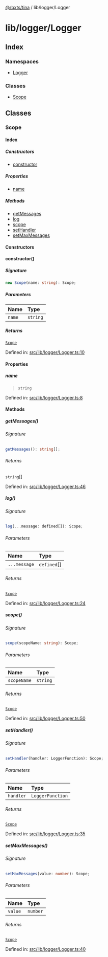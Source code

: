 [@rbxts/tina](modules.md) / lib/logger/Logger

# lib/logger/Logger

## Index

### Namespaces

- [Logger](lib_logger_Logger/Logger.md)

### Classes

- [Scope](lib_logger_Logger.md#scope)

## Classes

### Scope

#### Index

##### Constructors

- [constructor](lib_logger_Logger.md#constructor)

##### Properties

- [name](lib_logger_Logger.md#name)

##### Methods

- [getMessages](lib_logger_Logger.md#getmessages)
- [log](lib_logger_Logger.md#log)
- [scope](lib_logger_Logger.md#scope)
- [setHandler](lib_logger_Logger.md#sethandler)
- [setMaxMessages](lib_logger_Logger.md#setmaxmessages)

#### Constructors

#### constructor()

##### Signature

```ts
new Scope(name: string): Scope;
```

##### Parameters

| Name   | Type     |
| :----- | :------- |
| `name` | `string` |

##### Returns

[`Scope`](lib_logger_Logger.md#scope)

Defined in: [src/lib/logger/Logger.ts:10](https://github.com/AetherInteractiveLtd/Tina/blob/7f2c41e/src/lib/logger/Logger.ts#L10)

#### Properties

##### name

> `string`

Defined in: [src/lib/logger/Logger.ts:8](https://github.com/AetherInteractiveLtd/Tina/blob/7f2c41e/src/lib/logger/Logger.ts#L8)

#### Methods

##### getMessages()

###### Signature

```ts
getMessages(): string[];
```

###### Returns

`string`[]

Defined in: [src/lib/logger/Logger.ts:46](https://github.com/AetherInteractiveLtd/Tina/blob/7f2c41e/src/lib/logger/Logger.ts#L46)

##### log()

###### Signature

```ts
log(...message: defined[]): Scope;
```

###### Parameters

| Name         | Type        |
| :----------- | :---------- |
| `...message` | `defined`[] |

###### Returns

[`Scope`](lib_logger_Logger.md#scope)

Defined in: [src/lib/logger/Logger.ts:24](https://github.com/AetherInteractiveLtd/Tina/blob/7f2c41e/src/lib/logger/Logger.ts#L24)

##### scope()

###### Signature

```ts
scope(scopeName: string): Scope;
```

###### Parameters

| Name        | Type     |
| :---------- | :------- |
| `scopeName` | `string` |

###### Returns

[`Scope`](lib_logger_Logger.md#scope)

Defined in: [src/lib/logger/Logger.ts:50](https://github.com/AetherInteractiveLtd/Tina/blob/7f2c41e/src/lib/logger/Logger.ts#L50)

##### setHandler()

###### Signature

```ts
setHandler(handler: LoggerFunction): Scope;
```

###### Parameters

| Name      | Type             |
| :-------- | :--------------- |
| `handler` | `LoggerFunction` |

###### Returns

[`Scope`](lib_logger_Logger.md#scope)

Defined in: [src/lib/logger/Logger.ts:35](https://github.com/AetherInteractiveLtd/Tina/blob/7f2c41e/src/lib/logger/Logger.ts#L35)

##### setMaxMessages()

###### Signature

```ts
setMaxMessages(value: number): Scope;
```

###### Parameters

| Name    | Type     |
| :------ | :------- |
| `value` | `number` |

###### Returns

[`Scope`](lib_logger_Logger.md#scope)

Defined in: [src/lib/logger/Logger.ts:40](https://github.com/AetherInteractiveLtd/Tina/blob/7f2c41e/src/lib/logger/Logger.ts#L40)
